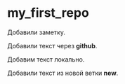 # my_first_repo

Добавили заметку.

Добавили текст через **github**.

Добавим текст локально.

Добавили текст из новой ветки **new**.